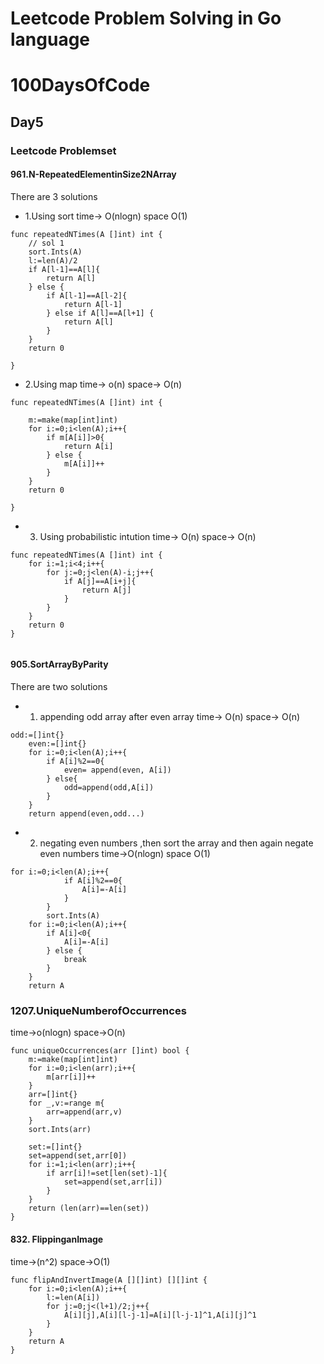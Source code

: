 # Leetcode Problem Solving in Go language

# 100DaysOfCode

## Day5

### Leetcode Problemset
#### 961.N-RepeatedElementinSize2NArray
There are 3 solutions
- 1.Using sort 
time-> O(nlogn) space O(1)
```
func repeatedNTimes(A []int) int {
	// sol 1
	sort.Ints(A)
	l:=len(A)/2
	if A[l-1]==A[l]{
		return A[l]
	} else {
		if A[l-1]==A[l-2]{
			return A[l-1]
		} else if A[l]==A[l+1] {
			return A[l]
		}
	}
	return 0
	
}

```
- 2.Using map
time-> o(n) space-> O(n)
```
func repeatedNTimes(A []int) int {
	
	m:=make(map[int]int)
	for i:=0;i<len(A);i++{
		if m[A[i]]>0{
			return A[i]
		} else {
			m[A[i]]++
		}
	}
	return 0
	
}
```
- 3. Using probabilistic intution
time-> O(n) space-> O(n)
```
func repeatedNTimes(A []int) int {
	for i:=1;i<4;i++{
		for j:=0;j<len(A)-i;j++{
			if A[j]==A[i+j]{
				return A[j]
			}
		}
	}
	return 0
}


```

#### 905.SortArrayByParity 
There are two solutions 
- 1. appending odd array after even array
time-> O(n) space-> O(n)
```
odd:=[]int{}
	even:=[]int{}
	for i:=0;i<len(A);i++{
		if A[i]%2==0{
			even= append(even, A[i])
		} else{
			odd=append(odd,A[i])
		}
	}
	return append(even,odd...)
```
- 2. negating even numbers ,then sort the array and then again negate even numbers
time->O(nlogn) space O(1)
```
for i:=0;i<len(A);i++{
			if A[i]%2==0{
				A[i]=-A[i]
			}
		}
		sort.Ints(A)
	for i:=0;i<len(A);i++{
		if A[i]<0{
			A[i]=-A[i]
		} else {
			break
		}
	}
	return A

```
### 1207.UniqueNumberofOccurrences
time->o(nlogn) space->O(n)

```
func uniqueOccurrences(arr []int) bool {
	m:=make(map[int]int)
	for i:=0;i<len(arr);i++{
		m[arr[i]]++
	}
	arr=[]int{}
	for _,v:=range m{
		arr=append(arr,v)
	}
	sort.Ints(arr)

	set:=[]int{}
	set=append(set,arr[0])
	for i:=1;i<len(arr);i++{
		if arr[i]!=set[len(set)-1]{
			set=append(set,arr[i])
		}
	}
	return (len(arr)==len(set))
}

```

#### 832. FlippinganImage
time->(n^2) space->O(1)
```
func flipAndInvertImage(A [][]int) [][]int {
	for i:=0;i<len(A);i++{
		l:=len(A[i])
		for j:=0;j<(l+1)/2;j++{
			A[i][j],A[i][l-j-1]=A[i][l-j-1]^1,A[i][j]^1
		}
	}
	return A
}
```

